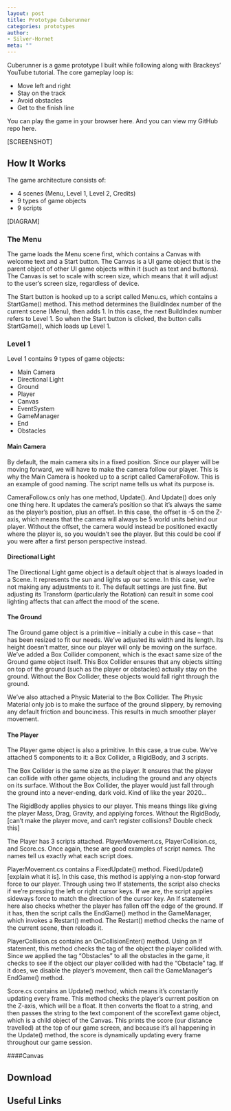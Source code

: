 ```yaml
---
layout: post
title: Prototype Cuberunner
categories: prototypes
author:
- Silver-Hornet
meta: ""
---
```



Cuberunner is a game prototype I built while following along with Brackeys’ YouTube tutorial. The core gameplay loop is:

- Move left and right
- Stay on the track
- Avoid obstacles
- Get to the finish line

You can play the game in your browser here. And you can view my GitHub repo here.

[SCREENSHOT]

## How It Works

The game architecture consists of:
- 4 scenes (Menu, Level 1, Level 2, Credits)
- 9 types of game objects
- 9 scripts

[DIAGRAM]

### The Menu

The game loads the Menu scene first, which contains a Canvas  with welcome text and a Start button. The Canvas is a UI game object that is the parent object of other UI game objects within it (such as text and buttons). The Canvas is set to scale with screen size, which means that it will adjust to the user’s screen size, regardless of device.

The Start button is hooked up to a script called Menu.cs, which contains a StartGame() method. This method determines the BuildIndex number of the current scene (Menu), then adds 1. In this case, the next BuildIndex number refers to Level 1. So when the Start button is clicked, the button calls StartGame(), which loads up Level 1.

### Level 1

Level 1 contains 9 types of game objects:
- Main Camera
- Directional Light
- Ground
- Player
- Canvas
- EventSystem
- GameManager
- End
- Obstacles

#### Main Camera
By default, the main camera sits in a fixed position. Since our player will be moving forward, we will have to make the camera follow our player. This is why the Main Camera is hooked up to a script called CameraFollow. This is an example of good naming. The script name tells us what its purpose is.

CameraFollow.cs only has one method, Update(). And Update() does only one thing here. It updates the camera’s position so that it’s always the same as the player’s position, plus an offset. In this case, the offset is -5 on the Z-axis, which means that the camera will always be 5 world units behind our player. Without the offset, the camera would instead be positioned exactly where the player is, so you wouldn’t see the player. But this could be cool if you were after a first person perspective instead.

#### Directional Light
The Directional Light game object is a default object that is always loaded in a Scene. It represents the sun and lights up our scene. In this case, we’re not making any adjustments to it. The default settings are just fine. But adjusting its Transform (particularly the Rotation) can result in some cool lighting affects that can affect the mood of the scene.

#### The Ground
The Ground game object is a primitive – initially a cube in this case – that has been resized to fit our needs. We’ve adjusted its width and its length. Its height doesn’t matter, since our player will only be moving on the surface. We’ve added a Box Collider component, which is the exact same size of the Ground game object itself. This Box Collider ensures that any objects sitting on top of the ground (such as the player or obstacles) actually stay on the ground. Without the Box Collider, these objects would fall right through the ground.

We’ve also attached a Physic Material to the Box Collider. The Physic Material only job is to make the surface of the ground slippery, by removing any default friction and bounciness. This results in much smoother player movement.

#### The Player
The Player game object is also a primitive. In this case, a true cube. We’ve attached 5 components to it: a Box Collider, a RigidBody, and 3 scripts.

The Box Collider is the same size as the player. It ensures that the player can collide with other game objects, including the ground and any objects on its surface. Without the Box Collider, the player would just fall through the ground into a never-ending, dark void. Kind of like the year 2020...

The RigidBody applies physics to our player. This means things like giving the player Mass, Drag, Gravity, and applying forces. Without the RigidBody, [can’t make the player move, and can’t register collisions? Double check this]

The Player has 3 scripts attached. PlayerMovement.cs, PlayerCollision.cs, and Score.cs. Once again, these are good examples of script names. The names tell us exactly what each script does.

PlayerMovement.cs contains a FixedUpdate() method. FixedUpdate() [explain what it is]. In this case, this method is applying a non-stop forward force to our player. Through using two If statements, the script also checks if we’re pressing the left or right cursor keys. If we are, the script applies sideways force to match the direction of the cursor key. An If statement here also checks whether the player has fallen off the edge of the ground. If it has, then the script calls the EndGame() method in the GameManager, which invokes a Restart() method. The Restart() method checks the name of the current scene, then reloads it.

PlayerCollision.cs contains an OnCollisionEnter() method. Using an If statement, this method checks the tag of the object the player collided with. Since we applied the tag “Obstacles” to all the obstacles in the game, it checks to see if the object our player collided with had the “Obstacle” tag. If it does, we disable the player’s movement, then call the GameManager’s EndGame() method.

Score.cs contains an Update() method, which means it’s constantly updating every frame. This method checks the player’s current position on the Z-axis, which will be a float.  It then converts the float to a string, and then passes the string to the text component of the scoreText game object, which is a child object of the Canvas. This prints the score (our distance travelled) at the top of our game screen, and because it’s all happening in the Update() method, the score is dynamically updating every frame throughout our game session.

####Canvas


## Download



## Useful Links

